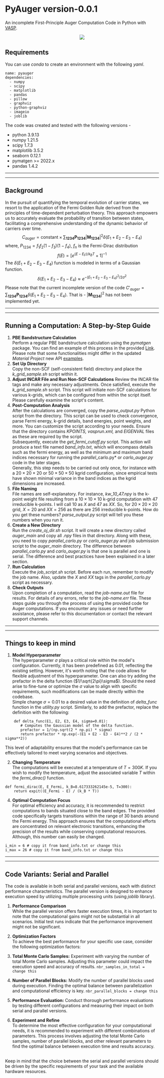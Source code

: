 # PyAuger version-0.0.1
An incomplete First-Principle Auger Computation Code in Python with [VASP](https://www.vasp.at/).

<p align="center">
  <img src="bitmap.png" />
</p>


## Requirements
You can use *conda* to create an environment with the following *yaml*.
```
name: pyauger
dependencies:
  - numpy
  - scipy
  - matplotlib
  - pandas
  - pillow
  - graphviz
  - python-graphviz
  - imageio
  - joblib
```
The code was created and tested with the following versions -
* python 3.9.13
* numpy 1.21.5
* scipy 1.7.3
* matplotlib 3.5.2
* seaborn 0.12.1
* pymatgen >= 2022.x
* pandas 1.4.2
---
* * *
## Background

In the pursuit of quantifying the temporal evolution of carrier states, we resort to the application of the Fermi Golden Rule derived from the principles of time-dependent perturbation theory. This approach empowers us to accurately evaluate the probability of transition between states, facilitating a comprehensive understanding of the dynamic behavior of carriers over time.
$$C_{auger}=\text{constant}\times\sum_{\mathbf{1234}}\mathbf{P_{1234}}|\mathbf{M_{1234}}|^2\delta(E_1+E_2-E_3-E_4)$$
where, $P_{1234}=f_1f_2(1-f_3)(1-f_4)$, $f_n$ is the Fermi-Dirac distribution $$f(E) = \left[ e^{(E-E_F)/k_BT}+1 \right] ^{-1}$$ The $\delta(E_1+E_2-E_3-E_4)$ function is modeled in terms of a Gaussian function.
 $$\delta(E_1+E_2-E_3-E_4) \approx e^{-(E_1+E_2-E_3-E_4)^2/2\sigma^2}$$
 Please note that the current incomplete version of the code $C'_{auger}=\sum_{\mathbf{1234}}\mathbf{P_{1234}}\delta(E_1+E_2-E_3-E_4)$. That is - $|\mathbf{M_{1234}}|^2$ has not been implemented yet.
 
 ---
* * *
## Running a Computation: A Step-by-Step Guide

1. **PBE Bandstructure Calculation** <br /> Perform a regular PBE bandstructure calculation using the *pymatgen* package. You can find an example of this process in the provided [Link](http://matgenb.materialsvirtuallab.org/2017/04/14/Inputs-and-Analysis-of-VASP-runs.html).  Please note that some functionalities might differ in the updated *Material Project* new API [examples](https://docs.materialsproject.org/downloading-data/using-the-api/examples).
2. **Set Up Directory** <br /> Copy the non-SCF (self-consistent field) directory and place the *k_grid_sample.sh* script within it.
3. **Adjust INCAR File and Run Non-SCF Calculations**  Review the INCAR file tags and make any necessary adjustments. Once satisfied, execute the *k_grid_sample.sh* script. This script will initiate non-SCF calculations for various k-grids, which can be configured from within the script itself. Please carefully examine the script's content.
4. **Post-Computation Analysis** <br /> After the calculations are converged, copy the *parse_output.py* Python script from the directory. This script can be used to check convergence, parse Fermi energy, k-grid details, band energies, point weights, and more. You can customize the script according to your needs. Ensure that the directory contains *KPOINTS, vasprun.xml,* and *EIGENVAL* files as these are required by the script. <br /> Subsequently, execute the *get_fermi_cutoff.py* script. This action will produce a text file named *band_info.txt*, which will encompass details such as the fermi energy, as well as the minimum and maximum band indices necessary for running the *parallel*_carlo.py* or *carlo_auger.py* code in the later stages.<br /> Generally, this step needs to be carried out only once, for instance with a $20\times20\times20$ or $50\times50\times50$ kgrid configuration, since empirical tests have shown minimal variance in the band indices as the kgrid dimensions are increased.
5. **File Naming** <br /> File names are self-explanatory. For instance, *kw_10_47.npy* is the k-point weight file resulting from a $10\times10\times10$ k-grid computation with 47 irreducible k-points. I will call $10$ as $X$ and $47$ as $XX$. So, for $20\times20\times20$ grid, $X=20$ and $XX=256$ as there are $256$ irreducible k-points.  How do you get these numbers? *parse_output.py* script will tell you these numbers when you run it.
6. **Create a New Directory** <br /> Run the *create_oj_dir.sh* script. It will create a new directory called *auger_main* and copy all *.npy* files in that directory.  Along with these, you need to copy *parallel_carlo.py* or *carlo_auger.py* and job submission script to the *auger_main* directory.  The difference between *parallel_carlo.py* and *carlo_auger.py* is that one is parallel and one is serial. The difference and best practices have been explained in a later section.
7. **Run Calculation** <br /> Execute the *job_script.sh* script. Before each run, remember to modify the job name. Also, update the $X$ and $XX$ tags in the *parallel_carlo.py* script as necessary.
8. **Check Outputs** <br /> Upon completion of a computation, read the *job-name.out* file for results. For details of any errors, refer to the *job-name.err* file.  These steps guide you through the process of using the provided code for Auger computations. If you encounter any issues or need further assistance, please refer to this documentation or contact the relevant support channels.

---
* * *

## Things to keep in mind

1. **Model Hyperparameter** <br />
The hyperparameter $\sigma$ plays a critical role within the model's configuration. Currently, it has been predefined as 0.01, reflecting the existing setting. However, it's worth noting that the code allows for flexible adjustment of this hyperparameter. One can also try adding the prefactor in the delta function ($1/\sqrt{2\pi}\sigma$). Should the need arise to fine-tune or optimize the $\sigma$ value to align with specific requirements, such modifications can be made directly within the codebase.
<br />Simple change $\sigma = 0.01$ to a desired value in the definition of *delta_func* function in the *utility.py* script. Similarly, to add the prefactor, replace the definition with the following:
```
    def delta_func(E1, E2, E3, E4, sigma=0.01):
       # Computes the Gaussian model of the delta function.
       prefactor = 1/(np.sqrt(2 * np.pi) * sigma)
       return prefactor * np.exp(-(E1 + E2 - E3 - E4)**2 / (2 * sigma**2))
```
This level of adaptability ensures that the model's performance can be effectively tailored to meet varying scenarios and objectives. <br />

2. **Changing Temperature** <br />
The computations will be executed at a temperature of $T=300K$. If you wish to modify the temperature, adjust the associated variable $T$ within the *fermi_dirac()* function.
```
def fermi_dirac(E, E_Fermi, k_B=8.617333262145e-5, T=300):
    return expit((E_Fermi - E) / (k_B * T))
```

4. **Optimal Computation Focus** <br />
For optimal efficiency and accuracy, it is recommended to restrict computations to bands situated close to the band edges. The provided code specifically targets transitions within the range of 30 bands around the Fermi energy. This approach ensures that the computational efforts are concentrated on relevant electronic transitions, enhancing the precision of the results while conserving computational resources. Although, this number can easily be changed.
```
i_min = 6 # copy it from band_info.txt or change this
i_max = 26 # copy it from band_info.txt or change this
```

 ---
* * *
## Code Variants: Serial and Parallel

The code is available in both serial and parallel versions, each with distinct performance characteristics. The parallel version is designed to enhance execution speed by utilizing multiple processing units (using *joblib* library).
1. **Performance Comparison**  
While the parallel version offers faster execution times, it is important to note that the computational gains might not be substantial in all scenarios. Initial test runs indicate that the performance improvement might not be significant.

2. **Optimization Factors**  
To achieve the best performance for your specific use case, consider the following optimization factors:
 1. **Total Monte Carlo Samples:** Experiment with varying the number of total Monte Carlo samples. Adjusting this parameter could impact the execution speed and accuracy of results. `nbr_samples_in_total = change this `
 2. **Number of Parallel Blocks:** Modify the number of parallel blocks used during execution. Finding the optimal balance between parallelization and computational efficiency is key. `nbr_parallel_blocks = change this`
 3. **Performance Evaluation:** Conduct thorough performance evaluations by testing different configurations and measuring their impact on both serial and parallel versions.

3. **Experiment and Refine**  
To determine the most effective configuration for your computational needs, it is recommended to experiment with different combinations of parameters. This process involves adjusting the total Monte Carlo samples, number of parallel blocks, and other relevant parameters to find the optimal balance between execution time and results accuracy.


<br /> Keep in mind that the choice between the serial and parallel versions should be driven by the specific requirements of your task and the available hardware resources.
